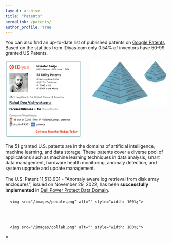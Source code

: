 ```yaml
---
layout: archive
title: "Patents"
permalink: /patents/
author_profile: true
---
```



You can also find an up-to-date list of published patents on <a href="https://patents.google.com/?inventor=%22Rahul+Deo+Vishwakarma%22,Rahul+Vishwakarma&num=100&sort=new&dups=language&clustered=true" target="_blank">Google Patents</a>
<br>
Based on the statitics from IDiyas.com only 0.54% of inventors have 50-99 granted US Patents. 

<div style="display: flex; align-items: flex-start;">
  <div style="width: 50%; margin-right: 30px;">
    <a href="https://idiyas.com/inventor/rahul-deo-vishwakarma" target="_blank">
      <img src="/images/patents.png" alt="Inventor Badge" style="width: 100%;">
    </a>
  </div>

  <div style="width: 50%;">
    <a href="https://idiyas.com/distribution/pyramid" target="_blank">
      <img src="/images/pyramid.png" alt="Invention Pyramid" style="width: 100%;">
    </a>
  </div>
</div>

<div>
<br>
    <p style="margin-top: 0; margin-bottom: 20px;">
      The 51 granted U.S. patents are in the domains of artificial intelligence, machine learning, and data storage. These patents cover a diverse pool of applications such as machine learning techniques in data analysis, smart data management, hardware health monitoring, anomaly detection, and system upgrade and update management.
      <br>
      <br>
      The U.S. Patent 11,513,931 - "Anomaly aware log retrieval from disk array enclosures", issued on November 29, 2022, has been <strong>successfully implemented</strong> in <a href="https://www.dell.com/en-us/work/shop/powerprotect-dd-series-appliances/spd/powerprotect-dd-appliances" target="_blank">Dell Power Protect Data Domain</a>.
    </p>
  </div>

 <div style="width: 100%;">

      <img src="/images/people.png" alt="" style="width: 100%;">

  </div>
<br>
<br>
   <div style="width: 100%;">

      <img src="/images/collab.png" alt="" style="width: 100%;">
 =
  </div>